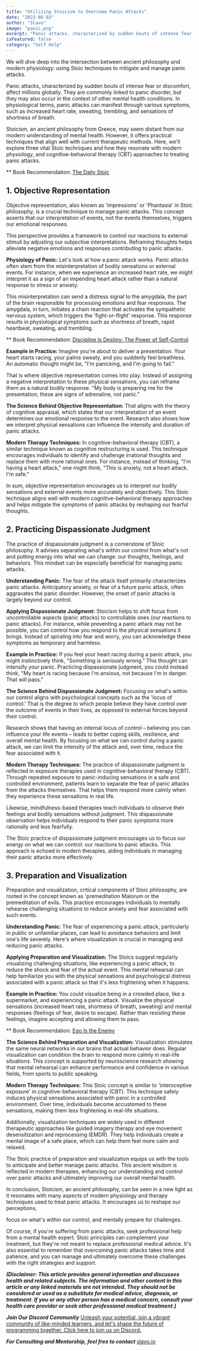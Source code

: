 ```yaml
---
title: "Utilizing Stoicism to Overcome Panic Attacks"
date: "2023-06-03"
author: "Slavo"
image: "panic.png"
excerpt: "Panic attacks, characterized by sudden bouts of intense fear or discomfort, affect millions globally..."
isFeatured: false
category: "Self Help"
---
```


We will dive deep into the intersection between ancient philosophy and modern physiology: using Stoic techniques to mitigate and manage panic attacks.

Panic attacks, characterized by sudden bouts of intense fear or discomfort, affect millions globally. They are commonly linked to panic disorder, but they may also occur in the context of other mental health conditions. In physiological terms, panic attacks can manifest through various symptoms, such as increased heart rate, sweating, trembling, and sensations of shortness of breath.

Stoicism, an ancient philosophy from Greece, may seem distant from our modern understanding of mental health. However, it offers practical techniques that align well with current therapeutic methods. Here, we'll explore three vital Stoic techniques and how they resonate with modern physiology, and cognitive-behavioral therapy (CBT) approaches to treating panic attacks.

\*\* Book Recommendation: [The Daily Stoic](https://amzn.to/3OOYLnh)

## 1. **Objective Representation**

Objective representation, also known as 'impressions' or 'Phantasia' in Stoic philosophy, is a crucial technique to manage panic attacks. This concept asserts that our interpretation of events, not the events themselves, triggers our emotional responses.

This perspective provides a framework to control our reactions to external stimuli by adjusting our subjective interpretations. Reframing thoughts helps alleviate negative emotions and responses contributing to panic attacks.

**Physiology of Panic:**
Let's look at how a panic attack works. Panic attacks often stem from the misinterpretation of bodily sensations or external events. For instance, when we experience an increased heart rate, we might interpret it as a sign of an impending heart attack rather than a natural response to stress or anxiety.

This misinterpretation can send a distress signal to the amygdala, the part of the brain responsible for processing emotions and fear responses. The amygdala, in turn, initiates a chain reaction that activates the sympathetic nervous system, which triggers the 'fight-or-flight' response. This response results in physiological symptoms such as shortness of breath, rapid heartbeat, sweating, and trembling.

\*\* Book Recommendation: [Discipline Is Destiny: The Power of Self-Control](https://amzn.to/3N9iw7V)

**Example in Practice:**
Imagine you're about to deliver a presentation. Your heart starts racing, your palms sweaty, and you suddenly feel breathless. An automatic thought might be, "I'm panicking, and I'm going to fail."

That is where objective representation comes into play. Instead of assigning a negative interpretation to these physical sensations, you can reframe them as a natural bodily response. "My body is preparing me for the presentation; these are signs of adrenaline, not panic."

**The Science Behind Objective Representation:**
That aligns with the theory of cognitive appraisal, which states that our interpretation of an event determines our emotional response to the event. Research also shows how we interpret physical sensations can influence the intensity and duration of panic attacks.

**Modern Therapy Techniques:**
In cognitive-behavioral therapy (CBT), a similar technique known as cognitive restructuring is used. This technique encourages individuals to identify and challenge irrational thoughts and replace them with more rational ones. For instance, instead of thinking, "I'm having a heart attack," one might think, "This is anxiety, not a heart attack. I'm safe."

In sum, objective representation encourages us to interpret our bodily sensations and external events more accurately and objectively. This Stoic technique aligns well with modern cognitive-behavioral therapy approaches and helps mitigate the symptoms of panic attacks by reshaping our fearful thoughts.

## 2. **Practicing Dispassionate Judgment**

The practice of dispassionate judgment is a cornerstone of Stoic philosophy. It advises separating what's within our control from what's not and putting energy into what we can change: our thoughts, feelings, and behaviors. This mindset can be especially beneficial for managing panic attacks.

**Understanding Panic:**
The fear of the attack itself primarily characterizes panic attacks. Anticipatory anxiety, or fear of a future panic attack, often aggravates the panic disorder. However, the onset of panic attacks is largely beyond our control.

**Applying Dispassionate Judgment:**
Stoicism helps to shift focus from uncontrollable aspects (panic attacks) to controllable ones (our reactions to panic attacks). For instance, while preventing a panic attack may not be possible, you can control how you respond to the physical sensations it brings. Instead of spiraling into fear and worry, you can acknowledge these symptoms as temporary and harmless.

**Example in Practice:**
If you feel your heart racing during a panic attack, you might instinctively think, "Something is seriously wrong." This thought can intensify your panic. Practicing dispassionate judgment, you could instead think, "My heart is racing because I'm anxious, not because I'm in danger. That will pass."

**The Science Behind Dispassionate Judgment:**
Focusing on what's within our control aligns with psychological concepts such as the 'locus of control.' That is the degree to which people believe they have control over the outcome of events in their lives, as opposed to external forces beyond their control.

Research shows that having an internal locus of control – believing you can influence your life events – leads to better coping skills, resilience, and overall mental health. By focusing on what we can control during a panic attack, we can limit the intensity of the attack and, over time, reduce the fear associated with it.

**Modern Therapy Techniques:**
The practice of dispassionate judgment is reflected in exposure therapies used in cognitive-behavioral therapy (CBT). Through repeated exposure to panic-inducing sensations in a safe and controlled environment, patients learn to separate the fear of panic attacks from the attacks themselves. That helps them respond more calmly when they experience these sensations in real life.

Likewise, mindfulness-based therapies teach individuals to observe their feelings and bodily sensations without judgment. This dispassionate observation helps individuals respond to their panic symptoms more rationally and less fearfully.

The Stoic practice of dispassionate judgment encourages us to focus our energy on what we can control: our reactions to panic attacks. This approach is echoed in modern therapies, aiding individuals in managing their panic attacks more effectively.

## 3. **Preparation and Visualization**

Preparation and visualization, critical components of Stoic philosophy, are rooted in the concept known as 'premeditation Malorum or the premeditation of evils. This practice encourages individuals to mentally rehearse challenging situations to reduce anxiety and fear associated with such events.

**Understanding Panic:**
The fear of experiencing a panic attack, particularly in public or unfamiliar places, can lead to avoidance behaviors and limit one's life severely. Here's where visualization is crucial in managing and reducing panic attacks.

**Applying Preparation and Visualization:**
The Stoics suggest regularly visualizing challenging situations, like experiencing a panic attack, to reduce the shock and fear of the actual event. This mental rehearsal can help familiarize you with the physical sensations and psychological distress associated with a panic attack so that it's less frightening when it happens.

**Example in Practice:**
You could visualize being in a crowded place, like a supermarket, and experiencing a panic attack. Visualize the physical sensations (increased heart rate, shortness of breath, sweating) and mental responses (feelings of fear, desire to escape). Rather than resisting these feelings, imagine accepting and allowing them to pass.

\*\* Book Recommendation: [Ego Is the Enemy](https://amzn.to/45IoeF2)

**The Science Behind Preparation and Visualization:**
Visualization stimulates the same neural networks in our brains that actual behavior does. Regular visualization can condition the brain to respond more calmly in real-life situations. This concept is supported by neuroscience research showing that mental rehearsal can enhance performance and confidence in various fields, from sports to public speaking.

**Modern Therapy Techniques:**
This Stoic concept is similar to 'interoceptive exposure' in cognitive-behavioral therapy (CBT). This technique safely induces physical sensations associated with panic in a controlled environment. Over time, individuals become accustomed to these sensations, making them less frightening in real-life situations.

Additionally, visualization techniques are widely used in different therapeutic approaches like guided imagery therapy and eye movement desensitization and reprocessing (EMDR). They help individuals create a mental image of a safe place, which can help them feel more calm and relaxed.

The Stoic practice of preparation and visualization equips us with the tools to anticipate and better manage panic attacks. This ancient wisdom is reflected in modern therapies, enhancing our understanding and control over panic attacks and ultimately improving our overall mental health.

In conclusion, Stoicism, an ancient philosophy, can be seen in a new light as it resonates with many aspects of modern physiology and therapy techniques used to treat panic attacks. It encourages us to reshape our perceptions,

focus on what's within our control, and mentally prepare for challenges.

Of course, if you're suffering from panic attacks, seek professional help from a mental health expert. Stoic principles can complement your treatment, but they're not meant to replace professional medical advice. It's also essential to remember that overcoming panic attacks takes time and patience, and you can manage and ultimately overcome these challenges with the right strategies and support.

**_(Disclaimer: This article provides general information and discusses health and related subjects. The information and other content in this article or any linked materials are not intended. They should not be considered or used as a substitute for medical advice, diagnosis, or treatment. If you or any other person has a medical concern, consult your health care provider or seek other professional medical treatment.)_**

**_Join Our Discord Community_** [Unleash your potential, join a vibrant community of like-minded learners, and let's shape the future of programming together. Click here to join us on Discord.](https://discord.gg/A75tvDvZ)

**_For Consulting and Mentorship, feel free to contact_** [slavo.io](/contact)
